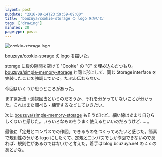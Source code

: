 ```yaml
---
layout: post
pubdate: "2016-09-14T23:59:59+09:00"
title: 'bouzuya/cookie-storage の logo をかいた'
tags: ['drawing']
minutes: 20
pagetype: posts
---
```

![cookie-storage logo](https://cloud.githubusercontent.com/assets/1221346/18493416/7241835c-7a4b-11e6-9f41-6b1728933246.png)

[bouzuya/cookie-storage][] の logo を描いた。

storage に縦の隙間を空けて "Cookie" の "C" を埋め込んだつもり。[bouzuya/simple-memory-storage][] と同じ形にして、同じ Storage interface を実装したことを強調している。たぶん伝わらない。

今回はいくつか思うところがあった。

まず遠近法・透視図法というのだろうか、それを分かっていないことが分かった。これはまた調べる・練習するなどしていきたい。

次に [bouzuya/simple-memory-storage][] もそうだけど、細い線はあまり自分らしくないと感じた。いろいろなものをうまく使えるといいのだろうけど……。

最後に「定規とコンパスでの作図」できるものをつくってみたいと感じた。簡素で規則性の分かる logo にしたくて、定規とコンパスでしか作図できないのであれば、規則性があるのではないかと考えた。着手は blog.bouzuya.net の 4.x のあとかな。

[bouzuya/cookie-storage]: https://github.com/bouzuya/cookie-storage
[bouzuya/simple-memory-storage]: https://github.com/bouzuya/simple-memory-storage
